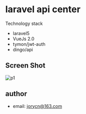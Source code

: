 # laravel api center

Technology stack
- laravel5
- VueJs 2.0
- tymon/jwt-auth
- dingo/api

## Screen Shot
![p1](http://xbhub.qiniudn.com/git/laravel-api/p1.png)

## author

- email: jorycn@163.com
